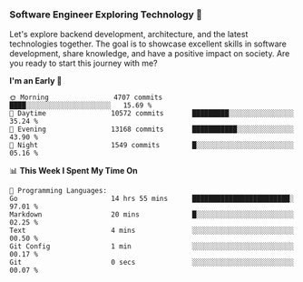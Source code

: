 ### Software Engineer Exploring Technology 🚀 

Let's explore backend development, architecture, and the latest technologies together. The goal is to showcase excellent skills in software development, share knowledge, and have a positive impact on society. Are you ready to start this journey with me?

<!--START_SECTION:waka-->
**I'm an Early 🐤** 

```text
🌞 Morning                4707 commits        ████░░░░░░░░░░░░░░░░░░░░░   15.69 % 
🌆 Daytime                10572 commits       █████████░░░░░░░░░░░░░░░░   35.24 % 
🌃 Evening                13168 commits       ███████████░░░░░░░░░░░░░░   43.90 % 
🌙 Night                  1549 commits        █░░░░░░░░░░░░░░░░░░░░░░░░   05.16 % 
```


📊 **This Week I Spent My Time On** 

```text
💬 Programming Languages: 
Go                       14 hrs 55 mins      ████████████████████████░   97.01 % 
Markdown                 20 mins             █░░░░░░░░░░░░░░░░░░░░░░░░   02.25 % 
Text                     4 mins              ░░░░░░░░░░░░░░░░░░░░░░░░░   00.50 % 
Git Config               1 min               ░░░░░░░░░░░░░░░░░░░░░░░░░   00.17 % 
Git                      0 secs              ░░░░░░░░░░░░░░░░░░░░░░░░░   00.07 % 
```


<!--END_SECTION:waka-->
